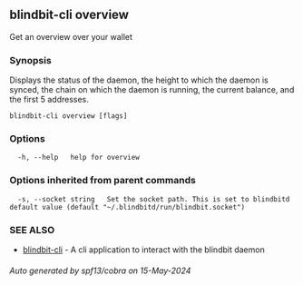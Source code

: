 ## blindbit-cli overview

Get an overview over your wallet

### Synopsis

Displays the status of the daemon, 
the height to which the daemon is synced, 
the chain on which the daemon is running,
the current balance, and the first 5 addresses.

```
blindbit-cli overview [flags]
```

### Options

```
  -h, --help   help for overview
```

### Options inherited from parent commands

```
  -s, --socket string   Set the socket path. This is set to blindbitd default value (default "~/.blindbitd/run/blindbit.socket")
```

### SEE ALSO

* [blindbit-cli](blindbit-cli.md)	 - A cli application to interact with the blindbit daemon

###### Auto generated by spf13/cobra on 15-May-2024
